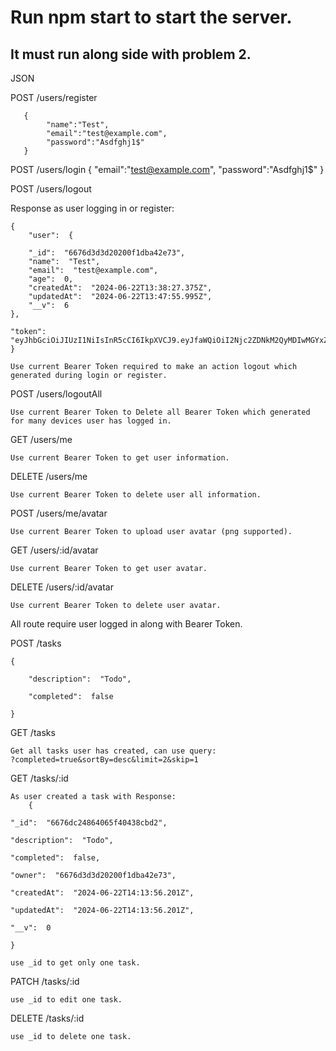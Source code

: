 # Run npm start to start the server.

## It must run along side with problem 2.

JSON

POST /users/register

       {
    		"name":"Test",
        	"email":"test@example.com",
        	"password":"Asdfghj1$"
       }

POST /users/login
{
"email":"test@example.com",
"password":"Asdfghj1$"
}

POST /users/logout

Response as user logging in or register:

    {
        "user":  {

        "_id":  "6676d3d3d20200f1dba42e73",
        "name":  "Test",
        "email":  "test@example.com",
        "age":  0,
        "createdAt":  "2024-06-22T13:38:27.375Z",
        "updatedAt":  "2024-06-22T13:47:55.995Z",
        "__v":  6
    },

    "token":  "eyJhbGciOiJIUzI1NiIsInR5cCI6IkpXVCJ9.eyJfaWQiOiI2Njc2ZDNkM2QyMDIwMGYxZGJhNDJlNzMiLCJpYXQiOjE3MTkwNjQwNzV9.X7PfUnDGdWzyVYB7s0JUSbcLKTuN7DLzodAQ8gEV838"
    }

    Use current Bearer Token required to make an action logout which generated during login or register.

POST /users/logoutAll

    Use current Bearer Token to Delete all Bearer Token which generated for many devices user has logged in.

GET /users/me

    Use current Bearer Token to get user information.

DELETE /users/me

    Use current Bearer Token to delete user all information.

POST /users/me/avatar

    Use current Bearer Token to upload user avatar (png supported).

GET /users/:id/avatar

    Use current Bearer Token to get user avatar.

DELETE /users/:id/avatar

    Use current Bearer Token to delete user avatar.

All route require user logged in along with Bearer Token.

POST /tasks

    {

        "description":  "Todo",

        "completed":  false

    }

GET /tasks

    Get all tasks user has created, can use query:
    ?completed=true&sortBy=desc&limit=2&skip=1

GET /tasks/:id

    As user created a task with Response:
    	{

    "_id":  "6676dc24864065f40438cbd2",

    "description":  "Todo",

    "completed":  false,

    "owner":  "6676d3d3d20200f1dba42e73",

    "createdAt":  "2024-06-22T14:13:56.201Z",

    "updatedAt":  "2024-06-22T14:13:56.201Z",

    "__v":  0

    }

    use _id to get only one task.

PATCH /tasks/:id

    use _id to edit one task.

DELETE /tasks/:id

    use _id to delete one task.

